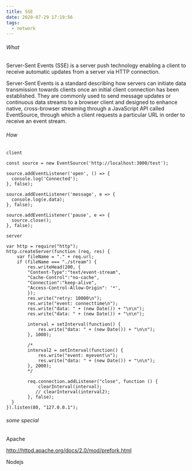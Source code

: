 ```yaml
---
title: SSE
date: 2020-07-29 17:19:56
tags:
  - network
---
```


###### What

Server-Sent Events (SSE) is a server push technology enabling a client to receive automatic updates from a server via HTTP connection.

Server-Sent Events is a standard describing how servers can initiate data transmission towards clients once an initial client connection has been established. 
They are commonly used to send message updates or continuous data streams to a browser client and designed to enhance native, cross-browser streaming through a JavaScript API called EventSource, through which a client requests a particular URL in order to receive an event stream.


###### How


``````
client

const source = new EventSource('http://localhost:3000/test');

source.addEventListener('open', () => {
  console.log('Connected');
}, false);

source.addEventListener('message', e => {
  console.log(e.data);
}, false);

source.addEventListener('pause', e => {
  source.close();
}, false);

``````


``````
server

var http = require("http");
http.createServer(function (req, res) {
    var fileName = "." + req.url;
    if (fileName === "./stream") {
        res.writeHead(200, {
        "Content-Type":"text/event-stream", 
        "Cache-Control":"no-cache", 
        "Connection":"keep-alive",
        "Access-Control-Allow-Origin": '*',
        });
        res.write("retry: 10000\n");
        res.write("event: connecttime\n");
        res.write("data: " + (new Date()) + "\n\n");
        res.write("data: " + (new Date()) + "\n\n");
        
        interval = setInterval(function() {
            res.write("data: " + (new Date()) + "\n\n");
        }, 1000);
        
        /*
        interval2 = setInterval(function() {
            res.write("event: myevent\n");
            res.write("data: " + (new Date()) + "\n\n");
        }, 2000);
        */
        
        req.connection.addListener("close", function () {
            clearInterval(interval);
           // clearInterval(interval2);
        }, false);
  }
}).listen(80, "127.0.0.1");

``````


###### some special

Apache 

http://httpd.apache.org/docs/2.0/mod/prefork.html


Nodejs 



